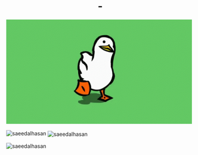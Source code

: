 <h1 align="center">-</h1>

![](https://github.com/saeedalhasan/saeedalhasan/blob/main/walking-walking-duck.gif)

<p><img align="left" src="https://github-readme-stats.vercel.app/api/top-langs?username=saeedalhasan&show_icons=true&locale=en&layout=compact" alt="saeedalhasan" /></p>

<p>&nbsp;<img align="center" src="https://github-readme-stats.vercel.app/api?username=saeedalhasan&show_icons=true&locale=en" alt="saeedalhasan" /></p>

<p><img align="center" src="https://github-readme-streak-stats.herokuapp.com/?user=saeedalhasan&" alt="saeedalhasan" /></p>
